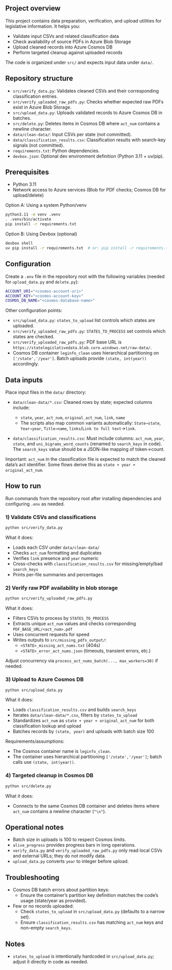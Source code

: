 ## Project overview

This project contains data preparation, verification, and upload utilities for legislative information. It helps you:
- Validate input CSVs and related classification data
- Check availability of source PDFs in Azure Blob Storage
- Upload cleaned records into Azure Cosmos DB
- Perform targeted cleanup against uploaded records

The code is organized under `src/` and expects input data under `data/`.

## Repository structure

- `src/verify_data.py`: Validates cleaned CSVs and their corresponding classification entries.
- `src/verify_uploaded_raw_pdfs.py`: Checks whether expected raw PDFs exist in Azure Blob Storage.
- `src/upload_data.py`: Uploads validated records to Azure Cosmos DB in batches.
- `src/delete.py`: Deletes items in Cosmos DB where `act_num` contains a newline character.
- `data/clean-data/`: Input CSVs per state (not committed).
- `data/classification_results.csv`: Classification results with search-key signals (not committed).
- `requirements.txt`: Python dependencies.
- `devbox.json`: Optional dev environment definition (Python 3.11 + uv/pip).

## Prerequisites

- Python 3.11
- Network access to Azure services (Blob for PDF checks; Cosmos DB for upload/delete)

Option A: Using a system Python/venv

```bash
python3.11 -m venv .venv
. .venv/bin/activate
pip install -r requirements.txt
```

Option B: Using Devbox (optional)

```bash
devbox shell
uv pip install -r requirements.txt  # or: pip install -r requirements.txt
```

## Configuration

Create a `.env` file in the repository root with the following variables (needed for `upload_data.py` and `delete.py`):

```bash
ACCOUNT_URI="<cosmos-account-uri>"
ACCOUNT_KEY="<cosmos-account-key>"
COSMOS_DB_NAME="<cosmos-database-name>"
```

Other configuration points:
- `src/upload_data.py`: `states_to_upload` list controls which states are uploaded.
- `src/verify_uploaded_raw_pdfs.py`: `STATES_TO_PROCESS` set controls which states are checked.
- `src/verify_uploaded_raw_pdfs.py`: PDF base URL is `https://statelegislativedata.blob.core.windows.net/raw-data/`.
 - Cosmos DB container `leginfo_clean` uses hierarchical partitioning on `['/state','/year']`. Batch uploads provide `(state, int(year))` accordingly.

## Data inputs

Place input files in the `data/` directory:

- `data/clean-data/*.csv`: Cleaned rows by state; expected columns include:
  - `state`, `year`, `act_num`, `original_act_num`, `link`, `name`
  - The scripts also map common variants automatically: `State→state`, `Year→year`, `Title→name`, `links`/`Link to full text`→`link`.

- `data/classification_results.csv`: Must include columns: `act_num`, `year`, `state`, and `uni_bigrams_word_counts` (renamed to `search_keys` in code). The `search_keys` value should be a JSON-like mapping of token→count.

Important: `act_num` in the classification file is expected to match the cleaned data’s act identifier. Some flows derive this as `state + year + original_act_num`.

## How to run

Run commands from the repository root after installing dependencies and configuring `.env` as needed.

### 1) Validate CSVs and classifications

```bash
python src/verify_data.py
```

What it does:
- Loads each CSV under `data/clean-data/`
- Checks `act_num` formatting and duplicates
- Verifies `link` presence and `year` numeric
- Cross-checks with `classification_results.csv` for missing/empty/bad `search_keys`
- Prints per-file summaries and percentages

### 2) Verify raw PDF availability in blob storage

```bash
python src/verify_uploaded_raw_pdfs.py
```

What it does:
- Filters CSVs to process by `STATES_TO_PROCESS`
- Extracts unique `act_num` values and checks corresponding `PDF_BASE_URL/<act_num>.pdf`
- Uses concurrent requests for speed
- Writes outputs to `src/missing_pdfs_output/`:
  - `<STATE>_missing_act_nums.txt` (404s)
  - `<STATE>_error_act_nums.json` (timeouts, transient errors, etc.)

Adjust concurrency via `process_act_nums_batch(..., max_workers=30)` if needed.

### 3) Upload to Azure Cosmos DB

```bash
python src/upload_data.py
```

What it does:
- Loads `classification_results.csv` and builds `search_keys`
- Iterates `data/clean-data/*.csv`, filters by `states_to_upload`
- Standardizes `act_num` as `state + year + original_act_num` for both classification lookup and upload
- Batches records by `(state, year)` and uploads with batch size 100

Requirements/assumptions:
- The Cosmos container name is `leginfo_clean`.
- The container uses hierarchical partitioning `['/state','/year']`; batch calls use `(state, int(year))`.

### 4) Targeted cleanup in Cosmos DB

```bash
python src/delete.py
```

What it does:
- Connects to the same Cosmos DB container and deletes items where `act_num` contains a newline character (`"\n"`).

## Operational notes

- Batch size in uploads is 100 to respect Cosmos limits.
- `alive_progress` provides progress bars in long operations.
- `verify_data.py` and `verify_uploaded_raw_pdfs.py` only read local CSVs and external URLs; they do not modify data.
- `upload_data.py` converts `year` to integer before upload.

## Troubleshooting

- Cosmos DB batch errors about partition keys:
  - Ensure the container’s partition key definition matches the code’s usage (state/year as provided).
- Few or no records uploaded:
  - Check `states_to_upload` in `src/upload_data.py` (defaults to a narrow set).
  - Ensure `classification_results.csv` has matching `act_num` keys and non-empty `search_keys`.

## Notes

- `states_to_upload` is intentionally hardcoded in `src/upload_data.py`; adjust it directly in code as needed.


